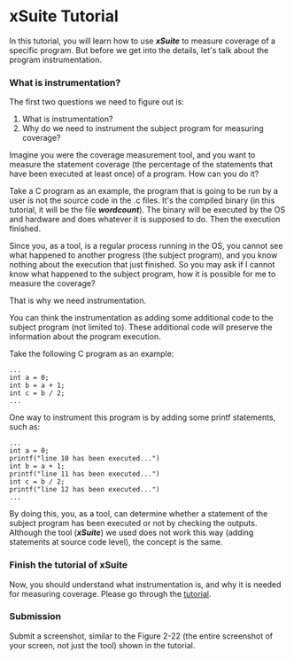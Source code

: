 # xSuite Tutorial

In this tutorial, you will learn how to use ***xSuite*** to measure coverage of a specific program. But before we get into the details, let's talk about the program instrumentation.

### What is instrumentation?

The first two questions we need to figure out is:  
1. What is instrumentation?  
2. Why do we need to instrument the subject program for measuring coverage?

Imagine you were the coverage measurement tool, and you want to measure the statement coverage (the percentage of the statements that have been executed at least once) of a program. How can you do it?

Take a C program as an example, the program that is going to be run by a user is not the source code in the .c files. It's the compiled binary (in this tutorial, it will be the file ***wordcount***). The binary will be executed by the OS and hardware and does whatever it is supposed to do. Then the execution finished.

Since you, as a tool, is a regular process running in the OS, you cannot see what happened to another progress (the subject program), and you know nothing about the execution that just finished. So you may ask if I cannot know what happened to the subject program, how it is possible for me to measure the coverage?

That is why we need instrumentation. 

You can think the instrumentation as adding some additional code to the subject program (not limited to). These additional code will preserve the information about the program execution. 

Take the following C program as an example:

	...
	int a = 0;
	int b = a + 1;
	int c = b / 2;
	...

One way to instrument this program is by adding some printf statements, such as:

	...
	int a = 0;
	printf("line 10 has been executed...")
	int b = a + 1;
	printf("line 11 has been executed...")
	int c = b / 2;
	printf("line 12 has been executed...")
	...	

By doing this, you, as a tool, can determine whether a statement of the subject program has been executed or not by checking the outputs. Although the tool (***xSuite***) we used does not work this way (adding statements at source code level), the concept is the same.
	

### Finish the tutorial of xSuite

Now, you should understand what instrumentation is, and why it is needed for measuring coverage. Please go through the [tutorial](https://paris.utdallas.edu/ewong/se6367/04-Tutorial/xSuite-Tutorial/help/tutorial.html).

### Submission
Submit a screenshot, similar to the Figure 2-22 (the entire screenshot of your screen, not just the tool) shown in the tutorial.


